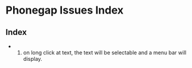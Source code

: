 # Phonegap Issues Index

## Index
* 1. on long click at text, the text will be selectable and a menu bar will display.


